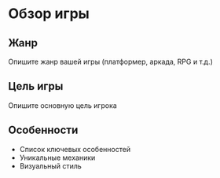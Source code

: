 # Обзор игры

## Жанр
Опишите жанр вашей игры (платформер, аркада, RPG и т.д.)

## Цель игры
Опишите основную цель игрока

## Особенности
- Список ключевых особенностей
- Уникальные механики  
- Визуальный стиль
